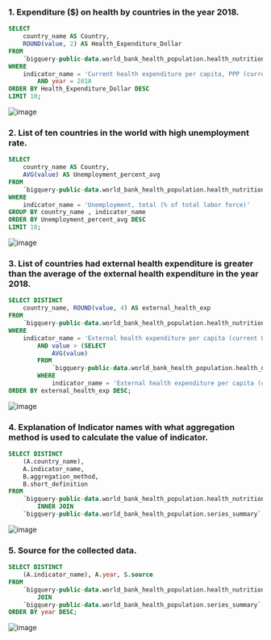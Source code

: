 
### 1. Expenditure ($) on health by countries in the year 2018.
```sql
SELECT 
    country_name AS Country,
    ROUND(value, 2) AS Health_Expenditure_Dollar
FROM
    `bigquery-public-data.world_bank_health_population.health_nutrition_population`
WHERE
    indicator_name = 'Current health expenditure per capita, PPP (current international $)'
        AND year = 2018
ORDER BY Health_Expenditure_Dollar DESC
LIMIT 10;
```
![image](https://user-images.githubusercontent.com/70090019/131223420-40d33e6f-3055-4f67-ba83-83d62a11a99e.png)

### 2. List of ten countries in the world with high unemployment rate.
```sql
SELECT 
    country_name AS Country,
    AVG(value) AS Unemployment_percent_avg
FROM
    `bigquery-public-data.world_bank_health_population.health_nutrition_population`
WHERE
    indicator_name = 'Unemployment, total (% of total labor force)'
GROUP BY country_name , indicator_name
ORDER BY Unemployment_percent_avg DESC
LIMIT 10;
```
![image](https://user-images.githubusercontent.com/70090019/131223448-f43e785b-66cb-449f-b605-f80f47c20b9e.png)

### 3. List of countries had external health expenditure is greater than the average of the external health expenditure in the year 2018.
```sql
SELECT DISTINCT
    country_name, ROUND(value, 4) AS external_health_exp
FROM
    `bigquery-public-data.world_bank_health_population.health_nutrition_population`
WHERE
    indicator_name = 'External health expenditure per capita (current US$)'
        AND value > (SELECT 
            AVG(value)
        FROM
            `bigquery-public-data.world_bank_health_population.health_nutrition_population`
        WHERE
            indicator_name = 'External health expenditure per capita (current US$)') AND year = 2018
ORDER BY external_health_exp DESC;
```
![image](https://user-images.githubusercontent.com/70090019/131223603-916ffcba-b520-448f-800d-330dd0c0bf08.png)

### 4. Explanation of Indicator names with what aggregation method is used to calculate the value of indicator.
```sql
SELECT DISTINCT
    (A.country_name),
    A.indicator_name,
    B.aggregation_method,
    B.short_definition
FROM
    `bigquery-public-data.world_bank_health_population.health_nutrition_population` A
        INNER JOIN
    `bigquery-public-data.world_bank_health_population.series_summary` B ON A.indicator_name = B.indicator_name;
 ```
 ![image](https://user-images.githubusercontent.com/70090019/131223681-e3ac813f-8f71-4cf9-9238-0b03a48be801.png)

### 5. Source for the collected data.
```sql
SELECT DISTINCT
    (A.indicator_name), A.year, S.source
FROM
    `bigquery-public-data.world_bank_health_population.health_nutrition_population` A
        JOIN
    `bigquery-public-data.world_bank_health_population.series_summary` S ON A.indicator_name = S.indicator_name
ORDER BY year DESC;
```
![image](https://user-images.githubusercontent.com/70090019/131223883-62e32cea-0031-43df-8457-cbc29f25f914.png)







